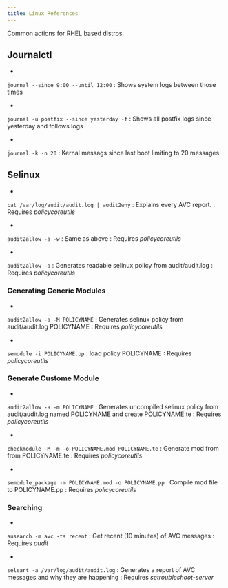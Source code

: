 ```yaml
---
title: Linux References
---
```

Common actions for RHEL based distros.

## Journalctl
- 
`journal --since 9:00 --until 12:00`
   : Shows system logs between those times

- 
`journal -u postfix --since yesterday -f`
   : Shows all postfix logs since yesterday and follows logs

- 
`journal -k -n 20`
   : Kernal messags since last boot limiting to 20 messages

## Selinux
- 
`cat /var/log/audit/audit.log | audit2why` 
   : Explains every AVC report.
   : Requires _policycoreutils_

- 
`audit2allow -a -w`
   : Same as above
   : Requires _policycoreutils_

- 
`audit2allow -a`
   : Generates readable selinux policy from audit/audit.log
   : Requires _policycoreutils_

### Generating Generic Modules #####
- 
`audit2allow -a -M POLICYNAME`
   : Generates selinux policy from audit/audit.log POLICYNAME
   : Requires _policycoreutils_

- 
`semodule -i POLICYNAME.pp`
   : load policy POLICYNAME
   : Requires _policycoreutils_

### Generate Custome Module
- 
`audit2allow -a -m POLICYNAME`
   : Generates uncompiled selinux policy from audit/audit.log named POLICYNAME and create POLICYNAME.te
   : Requires _policycoreutils_

- 
`checkmodule -M -m -o POLICYNAME.mod POLICYNAME.te`
   : Generate mod from from POLICYNAME.te
   : Requires _policycoreutils_

- 
`semodule_package -m POLICYNAME.mod -o POLICYNAME.pp`
   : Compile mod file to POLICYNAME.pp
   : Requires _policycoreutils_

### Searching
- 
`ausearch -m avc -ts recent`
   : Get recent (10 minutes) of AVC messages
   : Requires _audit_

- 
`seleart -a /var/log/audit/audit.log`
   : Generates a report of AVC messages and why they are happening
   : Requires _setroubleshoot-server_
